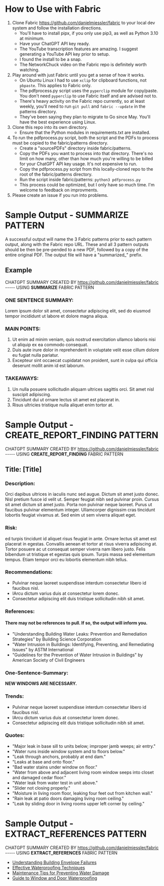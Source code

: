 # How to Use with Fabric 

1. Clone Fabric https://github.com/danielmiessler/fabric to your local dev system and follow the installation directions.
    - You'll have to install pipx, if you only use pip3, as well as Python 3.10 at minimum.
    - Have your ChatGPT API key ready. 
    - The YouTube transcription features are amazing. I suggest generating a YouTube API key prior to setup.
    - I found the install to be a snap. 
    - The NetworkChuck video on the Fabric repo is definitely worth watching. 
2. Play around with just Fabric until you get a sense of how it works. 
    - On Ubuntu Linux I had to use `xclip` for clipboard functions, not `pbpaste`. This applies to Fabric only. 
    - The pdfprocess.py script uses the `pyperclip` module for copy/paste. You don't need `pyperclip` to use Fabric itself and are advised not to.
    - There's heavy activity on the Fabric repo currently, so at least weekly, you'll need to run `git pull` and `fabric --update` in the patterns directory.
    - They've been saying they plan to migrate to Go since May. You'll have the best experience using Linux.
3. Clone this repo into its own directory.
    - Ensure that the Python modules in requirements.txt are installed.
4. To run the pdfprocess.py script, both the script and the PDFs to process must be copied to the fabric/patterns directory.
    - Create a "sourcePDFs" directory inside fabric/patterns. 
    - Copy the PDFs you want to process into that directory. There's no limit on how many, other than how much you're willing to be billed for your ChatGPT API key usage. It's not expensive to run.
    - Copy the pdfprocess.py script from this locally-cloned repo to the root of the fabric/patterns directory.
    - Run the script inside fabric/patterns: `python3 pdfprocess.py`
    - This process could be optimized, but I only have so much time. I'm welcome to feedback on improvments. 
5. Please create an issue if you run into problems. 

# Sample Output - SUMMARIZE PATTERN

A successful output will name the 3 Fabric patterns prior to each pattern output, along with the Fabric repo URL. These and all 3 pattern outputs should be then be pre-pended to a new PDF, followed by a copy of the entire original PDF. The output file will have a "summarized_" prefix.

## Example

CHATGPT SUMMARY CREATED BY https://github.com/danielmiessler/fabric
----- USING **SUMMARIZE** FABRIC PATTERN

### ONE SENTENCE SUMMARY:
Lorem ipsum dolor sit amet, consectetur adipiscing elit, sed do eiusmod tempor incididunt ut labore et dolore magna aliqua. 

### MAIN POINTS:
1. Ut enim ad minim veniam, quis nostrud exercitation ullamco laboris nisi ut aliquip ex ea commodo consequat.
2.  Duis aute irure dolor in reprehenderit in voluptate velit esse cillum dolore eu fugiat nulla pariatur. 
3. Excepteur sint occaecat cupidatat non proident, sunt in culpa qui officia deserunt mollit anim id est laborum.

### TAKEAWAYS:
1. Un nulla posuere sollicitudin aliquam ultrices sagittis orci. Sit amet nisl suscipit adipiscing. 
2. Tincidunt dui ut ornare lectus sit amet est placerat in. 
3. Risus ultricies tristique nulla aliquet enim tortor at. 

# Sample Output - CREATE_REPORT_FINDING PATTERN

CHATGPT SUMMARY CREATED BY https://github.com/danielmiessler/fabric
----- USING **CREATE_REPORT_FINDING** FABRIC PATTERN

## Title: [Title]

### Description:
Orci dapibus ultrices in iaculis nunc sed augue. Dictum sit amet justo donec. Nisl pretium fusce id velit ut. Semper feugiat nibh sed pulvinar proin. Cursus sit amet dictum sit amet justo. Porta non pulvinar neque laoreet. Purus ut faucibus pulvinar elementum integer. Ullamcorper dignissim cras tincidunt lobortis feugiat vivamus at. Sed enim ut sem viverra aliquet eget.

### Risk:
ed turpis tincidunt id aliquet risus feugiat in ante. Ornare lectus sit amet est placerat in egestas. Convallis aenean et tortor at risus viverra adipiscing at. Tortor posuere ac ut consequat semper viverra nam libero justo. Felis bibendum ut tristique et egestas quis ipsum. Turpis massa sed elementum tempus. Etiam tempor orci eu lobortis elementum nibh tellus.

### Recommendations:
- Pulvinar neque laoreet suspendisse interdum consectetur libero id faucibus nisl. 
- IArcu dictum varius duis at consectetur lorem donec. 
- Consectetur adipiscing elit duis tristique sollicitudin nibh sit amet. 

### References:
#### There may not be references to pull. If so, the output will inform you.
- "Understanding Building Water Leaks: Prevention and Remediation Strategies" by Building
Science Corporation
- "Water Intrusion in Buildings: Identifying, Preventing, and Remediating Issues" by ASTM
International
- "Guidelines for the Prevention of Water Intrusion in Buildings" by American Society of Civil
Engineers

### One-Sentence-Summary:
**NEW WINDOWS ARE NECESSARY.**

### Trends:
- Pulvinar neque laoreet suspendisse interdum consectetur libero id faucibus nisl. 
- IArcu dictum varius duis at consectetur lorem donec. 
- Consectetur adipiscing elit duis tristique sollicitudin nibh sit amet. 

### Quotes:
- "Major leak in base sill to units below; improper jamb weeps; air entry."
- "Water runs inside window system and to floors below."
- "Leak through anchors, probably at end dam."
- "Leaks at base and onto floor."
- "Bad water stains under window on floor."
- "Water from above and adjacent living room window seeps into closet and damaged cedar floor."
- "Water leak from water test in unit above."
- "Slider not closing properly."
- "Moisture in living room floor, leaking four feet out from kitchen wall."
- "Rain leak at patio doors damaging living room ceiling."
- "Leak by sliding door in living rooms upper left corner by ceiling."

# Sample Output - EXTRACT_REFERENCES PATTERN

CHATGPT SUMMARY CREATED BY https://github.com/danielmiessler/fabric
----- USING **EXTRACT_REFERENCES** FABRIC PATTERN

- [Understanding Building Envelope Failures](https://www.buildingenvelope.org)
- [Effective Waterproofing Techniques](https://www.waterproofingmagazine.com)
- [Maintenance Tips for Preventing Water Damage](https://www.propertymaintenance.com)
- [Guide to Window and Door Waterproofing](https://www.architecturaldigest.com)

